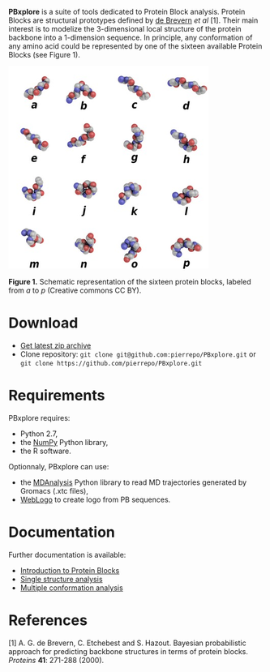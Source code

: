 **PBxplore** is a suite of tools dedicated to Protein Block analysis. Protein Blocks are structural prototypes defined by [de Brevern](http://www.dsimb.inserm.fr/~debrevern/index.php) *et al* [1]. Their main interest is to modelize the 3-dimensional local structure of the protein backbone into a 1-dimension sequence. In principle, any conformation of any amino acid could be represented by one of the sixteen available Protein Blocks (see Figure 1).

![PBs](doc/img/PBs.jpg "PBs")

**Figure 1.** Schematic representation of the sixteen protein blocks, labeled from *a* to *p* (Creative commons CC BY).

# Download

- [Get latest zip archive](https://github.com/pierrepo/PBxplore/archive/master.zip)
- Clone repository: `git clone git@github.com:pierrepo/PBxplore.git` or `git clone https://github.com/pierrepo/PBxplore.git`

# Requirements

PBxplore requires: 

* Python 2.7, 
* the [NumPy](http://numpy.scipy.org/ "NumPy") Python library, 
* the R software.

Optionnaly, PBxplore can use:

* the [MDAnalysis](https://code.google.com/p/mdanalysis/) Python library to read MD trajectories generated by Gromacs (.xtc files),
* [WebLogo](http://weblogo.berkeley.edu/) to create logo from PB sequences.

# Documentation

Further documentation is available:

- [Introduction to Protein Blocks](doc/intro.PBs.md)
- [Single structure analysis](doc/single.structure.analysis.md)
- [Multiple conformation analysis](doc/multiple.conformation.analysis.md)


# References
[1] A. G. de Brevern, C. Etchebest and S. Hazout. Bayesian probabilistic approach for predicting backbone structures in terms of protein blocks. *Proteins* **41**: 271-288 (2000).

